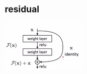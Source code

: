 # residual

![](https://github.com/iiiLayone/-/blob/main/images/%E5%B1%8F%E5%B9%95%E6%88%AA%E5%9B%BE%202022-08-30%20161826.png)
